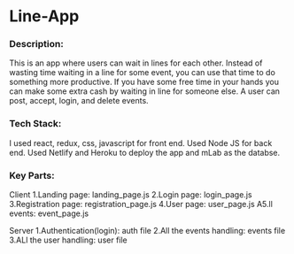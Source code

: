 # Line-App

### Description:
This is an app where users can wait in lines for each other. Instead of wasting time waiting in a line for some event, you can use that time to do something more productive. If you have some free time in your hands you can make some extra cash by waiting in line for someone else. A user can post, accept, login, and delete events.


### Tech Stack:
I used react, redux, css, javascript for front end. Used Node JS for back end. Used Netlify and Heroku to deploy the app and mLab as the databse. 

### Key Parts:

Client
1.Landing page:       landing_page.js
2.Login page:         login_page.js
3.Registration page:  registration_page.js
4.User page:          user_page.js
A5.ll events:         event_page.js

Server
1.Authentication(login):   auth file
2.All the events handling: events file
3.ALl the user handling:   user file

